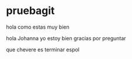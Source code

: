 # pruebagit
hola 
como
estas
muy
bien

hola
Johanna
yo 
estoy
bien
gracias
por
preguntar

que 
chevere 
es 
terminar 
espol